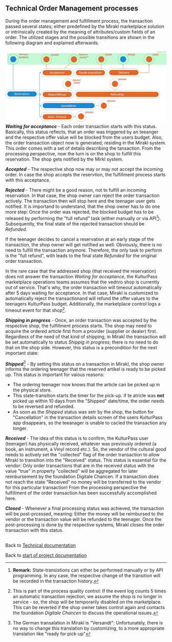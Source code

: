 ## Technical Order Management processes

During the order management and fulfillment process, the transaction passed several states; either predefined by the Mirakl marketplace solution or intrinsically created by the meaning of attributes/custom fields of an order. The utilized stages and the possible transitions are shown in the following diagram and explained afterwards.
<!-- hier Bilder und Beschreibung des Order management und Teile der API doku einfügen -->
![State-transition diagram of KulturPass order transactions in Mirakl](../images/technical-Mirakl-state-transitions.jpg)
**_Waiting for acceptance_** - Each order transaction starts with this status. Basically, this status reflects, that an order was triggered by an teeanger and the respective offer value will be blocked from the users budget. Also, the order transaction object now is generated, residing in the Mirakl system. This order comes with a set of details describing the tansaction. From the processing perspective, now the turn is on the shop to fulfill this reservation. The shop gets notified by the Mirkl system.

**_Accepted_** - The respective shop now may or may not accept the incoming order. In case the shop accepts the reservtion, the fulfillment process starts with this acceptance.

**_Rejected_** - There might be a good reason, not to fulfill an incoming reservation. In that case, the shop owner can reject the order transaction actively. The transaction then will stop here and the teenager user gets notified. It is importand to understand, that the shop owner has to do one more step: Once the order was rejected, the blocked budget has to be released by performing the "full refund" task (either manually or via API[^1]). Subsequently, the final state of the rejected transaction should be _Refunded_.

If the teenager decides to cancel a reservation at an early stage of the transaction, the shop owner will get notified as well. Obviously, there is no need to fulfill the transaction anymore. Therefore, the only task to perform is the "full refund", with leads to the final state _Refunded_ for the original order transaction.

In the rare case that the addressed shop (that received the reservation) does not answer the transaction _Waiting for acceptance_, the KulturPass marketplace operations teams assumes that the vednro shop is currently out of service. That's why, 
the order transaction will timeout automatically after 5 days waiting for acceptance. In that case, Mirakl is customized to automatically reject the transactionand will  refund the offer values to the teenagers KulturPass budget. Additionally, the marketplace control logs a timeout event for that shop[^2]. 

**_Shipping in progress_** - Once, an order transaction was accepted by the respective shop, the fulfillment process starts. The shop may need to acquire the ordered article first from a provider (supplier or dealer) first. Regardless of the need of that kind of shipping, in Mirakl the transaction will be set automatically to status _Shippig in progress_; there is no need to do that on the shop side. However, this status is a precondition for the next important state:

**_Shipped_**[^3] - By setting this status on a transaction in Mirakl, the shop owner informs the ordering teenager that the reserved artikel is ready to be picked up. This status is important for vaious reasons:
- The ordering teenager now knows that the article can be picked up in the physical store.
- This state-transition starts the timer for the pick-up. if te atricle was **not** picked up within 10 days from the "Shipped" date/time, the order needs to be reversed and refunded.
- As soon as the _Shipped_ status was setr by the shop, the button for "Cancellation" in the transaction details screen of the users KulturPass app disappears, so the teeanager is unable to cacled the transaction any longer.  

**_Received_** - The idea of this status is to confirm, the KulturPass user (teenager) has physically received, whatever was previously ordered (a book, an instrument, a Vinyl record etc.). So, the vendor of the cultural good needs to actively set the "collected" flag of the order transaction to allow Mirakl to transition into the "Received" status. This status is essential für the vendor: Only order transactions that are in the received status with the value "true" in property "collected" will be aggregated for later reimbursement by the foundation Digitale Chancen. If a transaction does not reach the state "Received" no money will be transferred to the vendor for this particular transaction!
From the processing perspective the fulfillment of the order transaction has been successfully accomplished here. 

**_Closed_** - Whenever a final processing status was achieved, the transaction will be post-prcessed, meaning: Either the money will be reimbursed to the vendor or the transaction value will be refunded to the teenager. Once the post-processing is done by the respective systems, Mirakl closes the order transaction with this status. 

##
Back to [Technical documentation](README.md)

Back to [start of project documentation](../README.md)

[^1]: **Remark:** State-transistions can either be performed manually or by API programming. In any case, the respective change of the transition will be recorded in the transaction history.
[^2]: This is part of the process quality control: If the event log counts 5 times an automatic transaction rejection, we assume the shop is no longer in service - so, the shop will be temporarily disabled on the marketplace. This can be reverted if the shop owner takes control again and contacts the foundation _Digitale Chancen_ to discuss the operational issues.
[^3]: The German transalation in Mirakl is "Versandt": Unfortunately, there is no way to change this translation by customizing,  to a more appropriate translation like "ready for pick-up"


